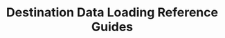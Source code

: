 ---
title: Destination Data Loading Reference Guides
permalink: /replication/reference
redirect_from: /data-structure/loading-stitch-data-into-destinations

layout: general
toc: false
feedback: false

keywords: loading behavior, loading, how data is loaded, data structure
summary: "Every destination handles data differently. Learn about what your destination supports, what it doesn't, and how Stitch will load your data as a result."

key: "loading-reference"

intro: |
  {% include misc/data-files.html %}

  {{ page.summary }}

  Each guide covers scenarios involving Primary Keys, data types, object names, schema changes, and destination changes.

sections:
  - title: "Select your destination"
    anchor: "select-destination"
    content: |
      {% assign data-loading-guides = site.data-structure | where:"content-type","loading-reference" | sort: "display_name" %}

      <ul class="tiles">
      {% for guide in data-loading-guides %}

      {% if guide.branded == true %}
        {% assign connection-type = guide.display_name | slugify %}
      {% else %}
        {% assign connection-type = guide.type %}
      {% endif %}
        <li>
          <a href="{{ guide.url | prepend: site.baseurl }}">
            <img src="{{ site.baseurl }}/images/destinations/icons/{{ connection-type }}.svg" alt="{{ guide.display_name }}">
          </a>
          <strong>{{ guide.display_name }}</strong><br>

          {% if guide.has-versions == true %}
            {% include shared/versioning/version-menu.html connection-type="destination" menu-type="category-page" item-name="guide" %}
          {% else %}
            <a href="{{ guide.url | prepend: site.baseurl }}">Loading Reference</a>      
          {% endif %}
        </li>
      {% endfor %}
      </ul>
---